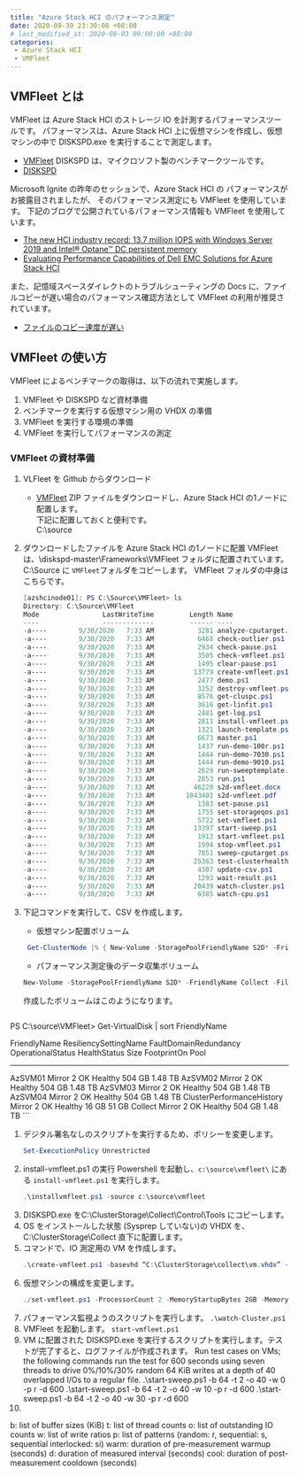 ```yaml
---
title: "Azure Stack HCI のパフォーマンス測定"
date: 2020-09-30 23:30:00 +08:00
# last_modified_at: 2020-08-03 09:00:00 +08:00
categories: 
 - Azure Stack HCI
 - VMFleet
---
```


## VMFleet とは
VMFleet は Azure Stack HCI のストレージ IO を計測するパフォーマンスツールです。
パフォーマンスは、Azure Stack HCI 上に仮想マシンを作成し、仮想マシンの中で DISKSPD.exe を実行することで測定します。
+ [VMFleet](https://github.com/microsoft/diskspd)
DISKSPD は、マイクロソフト製のベンチマークツールです。
+ [DISKSPD](https://github.com/Microsoft/diskspd/releases/download/v2.0.21a/DiskSpd-2.0.21a.zip)

Microsoft Ignite の昨年のセッションで、Azure Stack HCI の パフォーマンスがお披露目されましたが、
そのパフォーマンス測定にも VMFleet を使用しています。
下記のブログで公開されているパフォーマンス情報も VMFleet を使用しています。

+ [The new HCI industry record: 13.7 million IOPS with Windows Server 2019 and Intel® Optane™ DC persistent memory](https://techcommunity.microsoft.com/t5/storage-at-microsoft/the-new-hci-industry-record-13-7-million-iops-with-windows/ba-p/428314)
+ [Evaluating Performance Capabilities of Dell EMC Solutions for Azure Stack HCI](https://infohub.delltechnologies.com/p/evaluating-performance-capabilities-of-dell-emc-solutions-for-azure-stack-hci/)

また、記憶域スペースダイレクトのトラブルシューティングの Docs に、ファイルコピーが遅い場合のパフォーマンス確認方法として VMFleet の利用が推奨されています。
+ [ファイルのコピー速度が遅い](https://docs.microsoft.com/ja-jp/windows-server/storage/storage-spaces/troubleshooting-storage-spaces#file-copy-is-slow/?WT.mc_id=WDIT-MVP-5002708)

## VMFleet の使い方
VMFleet によるベンチマークの取得は、以下の流れで実施します。
1. VMFleet や DISKSPD など資材準備
1. ベンチマークを実行する仮想マシン用の VHDX の準備
1. VMFleet を実行する環境の準備
1. VMFleet を実行してパフォーマンスの測定

### VMFleet の資材準備
1. VLFleet を Github からダウンロード
    + [VMFleet](https://github.com/microsoft/diskspd)
    ZIP ファイルをダウンロードし、Azure Stack HCI の1ノードに配置します。  
    下記に配置しておくと便利です。  
    C:\source

1. ダウンロードしたファイルを Azure Stack HCI の1ノードに配置
    VMFleet は、\diskspd-master\Frameworks\VMFleet フォルダに配置されています。C:\Source に `VMFleet`フォルダをコピーします。
    VMFleet フォルダの中身はこちらです。
    ```powershell
    [azshcinode01]: PS C:\Source\VMFleet> ls
    Directory: C:\Source\VMFleet
    Mode                LastWriteTime         Length Name
    ----                -------------         ------ ----
    -a----        9/30/2020   7:33 AM           3281 analyze-cputarget.ps1
    -a----        9/30/2020   7:33 AM           6468 check-outlier.ps1
    -a----        9/30/2020   7:33 AM           2934 check-pause.ps1
    -a----        9/30/2020   7:33 AM           3505 check-vmfleet.ps1
    -a----        9/30/2020   7:33 AM           1495 clear-pause.ps1
    -a----        9/30/2020   7:33 AM          13779 create-vmfleet.ps1
    -a----        9/30/2020   7:33 AM           2477 demo.ps1
    -a----        9/30/2020   7:33 AM           3252 destroy-vmfleet.ps1
    -a----        9/30/2020   7:33 AM           8576 get-cluspc.ps1
    -a----        9/30/2020   7:33 AM           3616 get-linfit.ps1
    -a----        9/30/2020   7:33 AM           2481 get-log.ps1
    -a----        9/30/2020   7:33 AM           2811 install-vmfleet.ps1
    -a----        9/30/2020   7:33 AM           1321 launch-template.ps1
    -a----        9/30/2020   7:33 AM           6673 master.ps1
    -a----        9/30/2020   7:33 AM           1437 run-demo-100r.ps1
    -a----        9/30/2020   7:33 AM           1444 run-demo-7030.ps1
    -a----        9/30/2020   7:33 AM           1444 run-demo-9010.ps1
    -a----        9/30/2020   7:33 AM           2629 run-sweeptemplate.ps1
    -a----        9/30/2020   7:33 AM           2853 run.ps1
    -a----        9/30/2020   7:33 AM          46220 s2d-vmfleet.docx
    -a----        9/30/2020   7:33 AM        1043401 s2d-vmfleet.pdf
    -a----        9/30/2020   7:33 AM           1383 set-pause.ps1
    -a----        9/30/2020   7:33 AM           1755 set-storageqos.ps1
    -a----        9/30/2020   7:33 AM           5722 set-vmfleet.ps1
    -a----        9/30/2020   7:33 AM          13397 start-sweep.ps1
    -a----        9/30/2020   7:33 AM           1912 start-vmfleet.ps1
    -a----        9/30/2020   7:33 AM           1994 stop-vmfleet.ps1
    -a----        9/30/2020   7:33 AM           7851 sweep-cputarget.ps1
    -a----        9/30/2020   7:33 AM          25363 test-clusterhealth.ps1
    -a----        9/30/2020   7:33 AM           4307 update-csv.ps1
    -a----        9/30/2020   7:33 AM           1293 wait-result.ps1
    -a----        9/30/2020   7:33 AM          20439 watch-cluster.ps1
    -a----        9/30/2020   7:33 AM           6385 watch-cpu.ps1
    ```
1.  下記コマンドを実行して、CSV を作成します。
    + 仮想マシン配置ボリューム
    ```powershell  
     Get-ClusterNode |% { New-Volume -StoragePoolFriendlyName S2D* -FriendlyName $_ -FileSystem CSVFS_ReFS -Size 500GB }
    ```
    + パフォーマンス測定後のデータ収集ボリューム

    ```powershell
    New-Volume -StoragePoolFriendlyName S2D* -FriendlyName Collect -FileSystem CSVFS_ReFS -Size 500GB
    ```
    作成したボリュームはこのようになります。
    ```powershell
PS C:\source\VMFleet> Get-VirtualDisk | sort FriendlyName

FriendlyName              ResiliencySettingName FaultDomainRedundancy OperationalStatus HealthStatus   Size FootprintOn
                                                                                                                   Pool
------------              --------------------- --------------------- ----------------- ------------   ---- -----------
AzSVM01                   Mirror                2                     OK                Healthy      504 GB     1.48 TB
AzSVM02                   Mirror                2                     OK                Healthy      504 GB     1.48 TB
AzSVM03                   Mirror                2                     OK                Healthy      504 GB     1.48 TB
AzSVM04                   Mirror                2                     OK                Healthy      504 GB     1.48 TB
ClusterPerformanceHistory Mirror                2                     OK                Healthy       16 GB       51 GB
Collect                   Mirror                2                     OK                Healthy      504 GB     1.48 TB
    ```
1. デジタル署名なしのスクリプトを実行するため、ポリシーを変更します。
    ```powershell
    Set-ExecutionPolicy Unrestricted
    ```
1. install-vmfleet.ps1 の実行
    Powershell を起動し、`c:\source\vmfleet\` にある `install-vmfleet.ps1` を実行します。
    ```powershell
    .\installvmfleet.ps1 -source c:\source\vmfleet
    ```
1. DISKSPD.exe をC:\ClusterStorage\Collect\Control\Tools にコピーします。
1. OS をインストールした状態 (Sysprep していない)の VHDX を、C:\ClusterStorage\Collect 直下に配置します。
1. コマンドで、IO 測定用の VM を作成します。
    ```powershell
    .\create-vmfleet.ps1 -basevhd “C:\ClusterStorage\collect\vm.vhdx” -adminpass de11p@55 -connectpass de11p@55 -connectuser “Administrator” -vms 1
    ```
1. 仮想マシンの構成を変更します。
    ```powershell
    ./set-vmfleet.ps1 -ProcessorCount 2 -MemoryStartupBytes 2GB -MemoryMaximumBytes 2GB -MemoryMinimumBytes 2GB
    ```
1. パフォーマンス監視ようのスクリプトを実行します。
    `.\watch-Cluster.ps1`
1. VMFleet を起動します。
    `start-vmfleet.ps1`
1. VM に配置された DISKSPD.exe を実行するスクリプトを実行します。テストが完了すると、ログファイルが作成されます。
    Run test cases on VMs; the following commands run the test for 600 seconds using seven threads to drive 0%/10%/30% random 64 KiB
    writes at a depth of 40 overlapped I/Os to a regular file.
    .\start-sweep.ps1 -b 64 -t 2 -o 40 -w 0 -p r -d 600
    .\start-sweep.ps1 -b 64 -t 2 -o 40 -w 10 -p r -d 600
    .\start-sweep.ps1 -b 64 -t 2 -o 40 -w 30 -p r -d 600
1. 
b: list of buffer sizes (KiB)
t: list of thread counts
o: list of outstanding IO counts
w: list of write ratios
p: list of patterns (random: r, sequential: s, sequential interlocked: si)
warm: duration of pre-measurement warmup (seconds)
d: duration of measured interval (seconds)
cool: duration of post-measurement cooldown (seconds)

